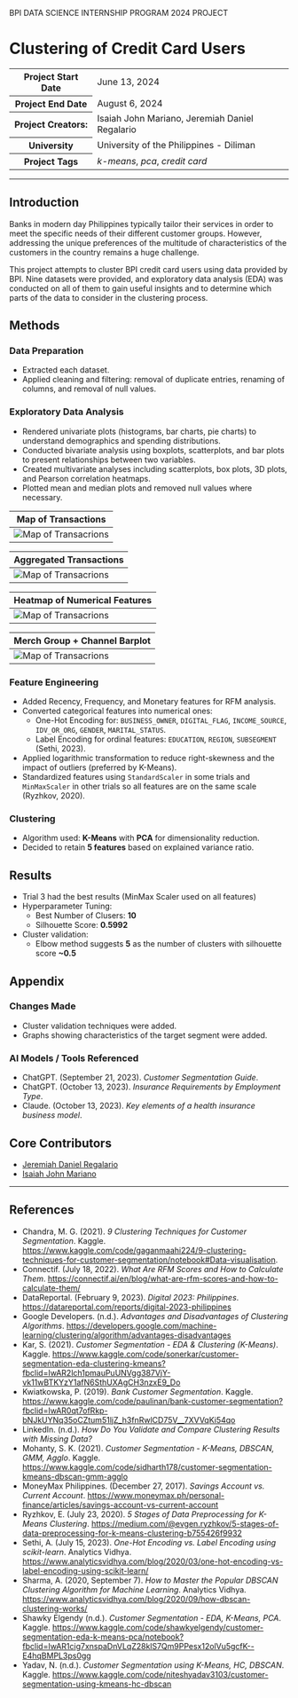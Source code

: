 BPI DATA SCIENCE INTERNSHIP PROGRAM 2024 PROJECT

# Clustering of Credit Card Users

<table>
  <tbody>
    <tr>
      <th scope="row">Project Start Date</th>
      <td>June 13, 2024</td>
    </tr>
    <tr>
      <th scope="row">Project End Date</th>
      <td>August 6, 2024</td>
    </tr>
    <tr>
      <th scope="row">Project Creators:</th>
      <td>Isaiah John Mariano, Jeremiah Daniel Regalario</td>
    </tr>
    <tr>
      <th scope="row">University</th>
      <td>University of the Philippines - Diliman</td>
    </tr>
    <tr>
      <th scope="row">Project Tags</th>
      <td><em>k-means</em>, <em>pca</em>, <em>credit card</em></td>
    </tr>
  </tbody>
</table>

---

## Introduction

Banks in modern day Philippines typically tailor their services in order to meet the specific needs of their different customer groups. However, addressing the unique preferences of the multitude of characteristics of the customers in the country remains a huge challenge.

This project attempts to cluster BPI credit card users using data provided by BPI. Nine datasets were provided, and exploratory data analysis (EDA) was conducted on all of them to gain useful insights and to determine which parts of the data to consider in the clustering process.

## Methods

### Data Preparation

- Extracted each dataset.
- Applied cleaning and filtering: removal of duplicate entries, renaming of columns, and removal of null values.

### Exploratory Data Analysis

- Rendered univariate plots (histograms, bar charts, pie charts) to understand demographics and spending distributions.
- Conducted bivariate analysis using boxplots, scatterplots, and bar plots to present relationships between two variables.
- Created multivariate analyses including scatterplots, box plots, 3D plots, and Pearson correlation heatmaps.
- Plotted mean and median plots and removed null values where necessary.

| Map of Transactions |
| -------------------- |
| ![Map of Transacrions](./images/transaction_map.png) |

| Aggregated Transactions |
| -------------------- |
| ![Map of Transacrions](./images/aggre_trends.png) |

| Heatmap of Numerical Features |
| -------------------- |
| ![Map of Transacrions](./images/numerical_features_heatmap.jpg) |

| Merch Group + Channel Barplot |
| -------------------- |
| ![Map of Transacrions](./images/merchgroup_channel_bar.jpg) |

### Feature Engineering

- Added Recency, Frequency, and Monetary features for RFM analysis.
- Converted categorical features into numerical ones:
  - One-Hot Encoding for: `BUSINESS_OWNER`, `DIGITAL_FLAG`, `INCOME_SOURCE`, `IDV_OR_ORG`, `GENDER`, `MARITAL_STATUS`.
  - Label Encoding for ordinal features: `EDUCATION`, `REGION`, `SUBSEGMENT` (Sethi, 2023).
- Applied logarithmic transformation to reduce right-skewness and the impact of outliers (preferred by K-Means).
- Standardized features using `StandardScaler` in some trials and `MinMaxScaler` in other trials so all features are on the same scale (Ryzhkov, 2020).

### Clustering

- Algorithm used: **K-Means** with **PCA** for dimensionality reduction.
- Decided to retain **5 features** based on explained variance ratio.

## Results

- Trial 3 had the best results (MinMax Scaler used on all features)
- Hyperparameter Tuning:
  - Best Number of Clusers: **10**
  - Silhouette Score: **0.5992**
- Cluster validation:
  - Elbow method suggests **5** as the number of clusters with silhouette score **~0.5**

## Appendix

### Changes Made

- Cluster validation techniques were added.
- Graphs showing characteristics of the target segment were added.

### AI Models / Tools Referenced

- ChatGPT. (September 21, 2023). *Customer Segmentation Guide*.
- ChatGPT. (October 13, 2023). *Insurance Requirements by Employment Type*.
- Claude. (October 13, 2023). *Key elements of a health insurance business model*.

## Core Contributors

- [Jeremiah Daniel Regalario](https://github.com/jeremiahdanielregalario)
- [Isaiah John Mariano](https://github.com/ice-leo)

---

## References

- Chandra, M. G. (2021). *9 Clustering Techniques for Customer Segmentation*. Kaggle. https://www.kaggle.com/code/gaganmaahi224/9-clustering-techniques-for-customer-segmentation/notebook#Data-visualisation.
- Connectif. (July 18, 2022). *What Are RFM Scores and How to Calculate Them*. https://connectif.ai/en/blog/what-are-rfm-scores-and-how-to-calculate-them/
- DataReportal. (February 9, 2023). *Digital 2023: Philippines*. https://datareportal.com/reports/digital-2023-philippines
- Google Developers. (n.d.). *Advantages and Disadvantages of Clustering Algorithms*. https://developers.google.com/machine-learning/clustering/algorithm/advantages-disadvantages
- Kar, S. (2021). *Customer Segmentation - EDA & Clustering (K-Means)*. Kaggle. https://www.kaggle.com/code/sonerkar/customer-segmentation-eda-clustering-kmeans?fbclid=IwAR2lch1pmauPuUNVgg387VjY-vk11wBTKYzY1afN6SthUXAgCH3nzxE9_Do
- Kwiatkowska, P. (2019). *Bank Customer Segmentation*. Kaggle. https://www.kaggle.com/code/paulinan/bank-customer-segmentation?fbclid=IwAR0qt7ofRkp-bNJkUYNq35oCZtum51ljZ_h3fnRwlCD75V__7XVVqKi54qo
- LinkedIn. (n.d.). *How Do You Validate and Compare Clustering Results with Missing Data?*
- Mohanty, S. K. (2021). *Customer Segmentation - K-Means, DBSCAN, GMM, Agglo*. Kaggle. https://www.kaggle.com/code/sidharth178/customer-segmentation-kmeans-dbscan-gmm-agglo
- MoneyMax Philippines. (December 27, 2017). *Savings Account vs. Current Account*. https://www.moneymax.ph/personal-finance/articles/savings-account-vs-current-account
- Ryzhkov, E. (July 23, 2020). *5 Stages of Data Preprocessing for K-Means Clustering*. https://medium.com/@evgen.ryzhkov/5-stages-of-data-preprocessing-for-k-means-clustering-b755426f9932
- Sethi, A. (July 15, 2023). *One-Hot Encoding vs. Label Encoding using scikit-learn*. Analytics Vidhya. https://www.analyticsvidhya.com/blog/2020/03/one-hot-encoding-vs-label-encoding-using-scikit-learn/
- Sharma, A. (2020, September 7). *How to Master the Popular DBSCAN Clustering Algorithm for Machine Learning*. Analytics Vidhya. https://www.analyticsvidhya.com/blog/2020/09/how-dbscan-clustering-works/
- Shawky Elgendy (n.d.). *Customer Segmentation - EDA, K-Means, PCA*. Kaggle. https://www.kaggle.com/code/shawkyelgendy/customer-segmentation-eda-k-means-pca/notebook?fbclid=IwAR1cig7xnspaDnVLqZ28klS7Qm9PPesx12olVu5gcfK--E4hqBMPL3ps0gg
- Yadav, N. (n.d.). *Customer Segmentation using K-Means, HC, DBSCAN*. Kaggle. https://www.kaggle.com/code/niteshyadav3103/customer-segmentation-using-kmeans-hc-dbscan
